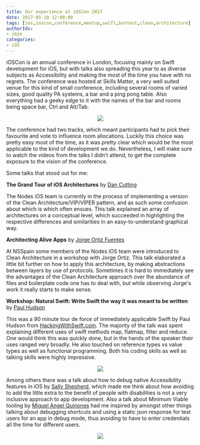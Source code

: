 ```yaml
---
title: Our experience at iOSCon 2017
date: 2017-05-10 12:00:00
tags: [ios,ioscon,conference,meetup,swift,burnout,clean,architecture]
authorIds:
- jmje
categories:
- iOS
---
```


iOSCon is an annual conference in London, focusing mainly on Swift development for iOS, but with talks also spreading this year to as diverse subjects as Accessibility and making the most of the time you have with no regrets.
The conference was hosted at Skills Matter, a very well suited venue for this kind of small conference, including several rooms of varied sizes, good quality PA systems, a bar and a ping pong table. Also everything had a geeky edge to it with the names of the bar and rooms being space bar, Ctrl and Alt/Tab.

<p align="center"><img src="https://d1gwekl0pol55k.cloudfront.net/image/nstack/translate_values/34273312331_ac5e8cefeb_z_Lb4ULKU1jY.jpg"/></p>

The conference had two tracks, which meant participants had to pick their favourite and vote to influence room allocations. Luckily this choice was pretty easy most of the time, as it was pretty clear which would be the most applicable to the kind of development we do. Nevertheless, I will make sure to watch the videos from the talks I didn’t attend, to get the complete exposure to the vision of the conference.

Some talks that stood out for me:


**The Grand Tour of iOS Architectures** by [Dan Cutting](https://twitter.com/dcutting)

The Nodes iOS team is currently in the process of implementing a version of the Clean Architecture/VIP/VIPER pattern, and as such some confusion about which is which often ensues. This talk explained an array of architectures on a conceptual level, which succeeded in highlighting the respective differences and similarities in an easy-to-understand graphical way.

**Architecting Alive Apps** by [Jorge Ortiz Fuentes](https://twitter.com/jdortiz)

At NSSpain some members of the Nodes iOS team were introduced to Clean Architecture in a workshop with Jorge Ortiz. This talk elaborated a little bit further on how to apply this architecture, by making abstractions between layers by use of protocols. Sometimes it is hard to immediately see the advantages of the Clean Architecture approach over the abundance of files and boilerplate code one has to deal with, but while observing Jorge's work it really starts to make sense.

**Workshop: Natural Swift: Write Swift the way it was meant to be written** by [Paul Hudson](https://twitter.com/twostraws)

This was a 90 minute tour de force of immediately applicable Swift by Paul Hudson from [HackingWithSwift.com](http://hackingwithswift.com). The majority of the talk was spent explaining different uses of swift methods map, flatmap, filter and reduce. One would think this was quickly done, but in the hands of the speaker their uses ranged very broadly. He also touched on reference types vs value types as well as functional programming. Both his coding skills as well as talking skills were highly impressive.

<p align="center"><img src="https://d1gwekl0pol55k.cloudfront.net/image/nstack/translate_values/34403918755_df0591066c_z_eO7EL8BVax.jpg"/></p>

Among others there was a talk about how to debug native Accessibility features in iOS by [Sally Shepherd](http://twitter.com/mostgood), which made me think about how avoiding to add the little extra to the benefit of people with disabilities is not a very inclusive approach to app development.
Also a talk about Minimum Viable tooling by [Miguel Angel Quinones](http://twitter.com/miguelquinon) had me inspired by amongst other things talking about debugging shortcuts and using a static json response for test users for an app in debug mode, thus avoiding to have to enter credentials all the time for different users.

<p align="center"><img src="https://d1gwekl0pol55k.cloudfront.net/image/nstack/translate_values/32939761313_103420004f_z_l3Dv9E18Mf.jpg"/></p>
